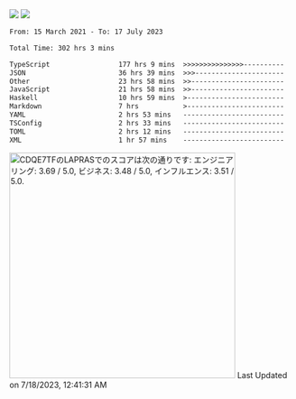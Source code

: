 <div>
  <img src="https://github-readme-stats.vercel.app/api?username=naporin0624&count_private=true&show_icons=true" />
  <img src="https://github-readme-stats.vercel.app/api/top-langs/?username=naporin0624&layout=compact&hide=css" />
  <!--START_SECTION:waka-->

```txt
From: 15 March 2021 - To: 17 July 2023

Total Time: 302 hrs 3 mins

TypeScript                 177 hrs 9 mins  >>>>>>>>>>>>>>>----------   58.65 %
JSON                       36 hrs 39 mins  >>>----------------------   12.14 %
Other                      23 hrs 58 mins  >>-----------------------   07.94 %
JavaScript                 21 hrs 58 mins  >>-----------------------   07.28 %
Haskell                    10 hrs 59 mins  >------------------------   03.64 %
Markdown                   7 hrs           >------------------------   02.32 %
YAML                       2 hrs 53 mins   -------------------------   00.96 %
TSConfig                   2 hrs 33 mins   -------------------------   00.85 %
TOML                       2 hrs 12 mins   -------------------------   00.73 %
XML                        1 hr 57 mins    -------------------------   00.65 %
```

<!--END_SECTION:waka-->
  
  <!--START_SECTION:lapras-card-->
<p ><a href="https://lapras.com/public/CDQE7TF" target="_blank" rel="noopener noreferrer"><img alt="CDQE7TFのLAPRASでのスコアは次の通りです: エンジニアリング: 3.69 / 5.0, ビジネス: 3.48 / 5.0, インフルエンス: 3.51 / 5.0." src="https://lapras-card-generator.vercel.app/api/svg?e=3.69&b=3.48&i=3.51&b1=%23232323&b2=%236d6d6d&i1=%23212121&i2=%23818181&l=ja" width="400" ></a>  
Last Updated on 7/18/2023, 12:41:31 AM</p>
<!--END_SECTION:lapras-card-->
</div>
